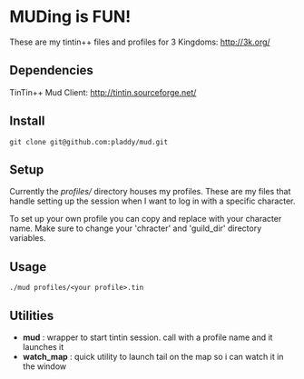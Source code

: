 # MUDing is FUN!

These are my tintin++ files and profiles for 3 Kingdoms: http://3k.org/

## Dependencies
TinTin++ Mud Client: http://tintin.sourceforge.net/

## Install
`git clone git@github.com:pladdy/mud.git`

## Setup
Currently the *profiles/* directory houses my profiles.  These are my files that handle setting
up the session when I want to log in with a specific character.

To set up your own profile you can copy and replace with your character name.  Make sure to change
your 'chracter' and 'guild_dir' directory variables.

## Usage
`./mud profiles/<your profile>.tin`

## Utilities
- **mud**       : wrapper to start tintin session.  call with a profile name and it launches it
- **watch_map** : quick utility to launch tail on the map so i can watch it in the window
